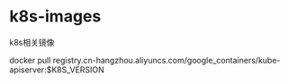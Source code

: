 # k8s-images
k8s相关镜像

docker pull registry.cn-hangzhou.aliyuncs.com/google_containers/kube-apiserver:$K8S_VERSION
